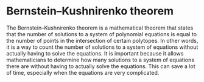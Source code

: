 # Bernstein–Kushnirenko theorem

The Bernstein–Kushnirenko theorem is a mathematical theorem that states that the number of solutions to a system of polynomial equations is equal to the number of points in the intersection of certain polytopes. In other words, it is a way to count the number of solutions to a system of equations without actually having to solve the equations. It is important because it allows mathematicians to determine how many solutions to a system of equations there are without having to actually solve the equations. This can save a lot of time, especially when the equations are very complicated.
